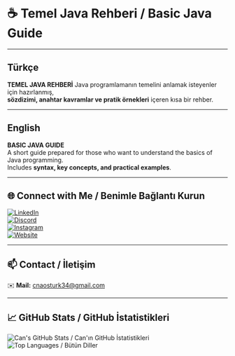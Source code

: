 # ☕ Temel Java Rehberi / Basic Java Guide  

---

## Türkçe
**TEMEL JAVA REHBERİ** 
Java programlamanın temelini anlamak isteyenler için hazırlanmış,  
**sözdizimi, anahtar kavramlar ve pratik örnekleri** içeren kısa bir rehber.  

---

## English  
**BASIC JAVA GUIDE**  
A short guide prepared for those who want to understand the basics of Java programming.  
Includes **syntax, key concepts, and practical examples**.  

---

## 🌐 Connect with Me / Benimle Bağlantı Kurun
[![LinkedIn](https://img.shields.io/badge/LinkedIn-Can%20Öztürk-blue?style=for-the-badge&logo=linkedin)](https://www.linkedin.com/in/canzt/)  
[![Discord](https://img.shields.io/badge/Discord-Can%20Öztürk-5865F2?style=for-the-badge&logo=discord)](https://discord.gg/5s7zFDx8mC)  
[![Instagram](https://img.shields.io/badge/Instagram-cannztrk__-E4405F?style=for-the-badge&logo=instagram)](https://www.instagram.com/cannztrk_)  
[![Website](https://img.shields.io/badge/Website-ozturkk.com-1DA1F2?style=for-the-badge&logo=google-chrome)](https://ozturkk.com/)  

---

## 📫 Contact / İletişim
✉️ **Mail:** cnaosturk34@gmail.com  

---

## 📈 GitHub Stats / GitHub İstatistikleri
![Can's GitHub Stats / Can'ın GitHub İstatistikleri](https://github-readme-stats.vercel.app/api?username=can-ozturk&show_icons=true&theme=tokyonight)  
![Top Languages / Bütün Diller](https://github-readme-stats.vercel.app/api/top-langs/?username=can-ozturk&layout=compact&theme=tokyonight)

